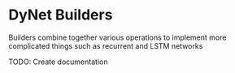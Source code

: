 # DyNet Builders
Builders combine together various operations to implement more complicated things such as recurrent and LSTM networks

TODO: Create documentation
